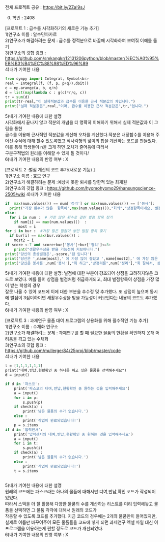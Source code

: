 전체 프로젝트 공유 : https://bit.ly/2ZaI9sJ  

0. 학번 : 2408  

[프로젝트 1 : 급수를 시각화하기의 새로운 기능 추가]  
1)연구소 이름 : 알수민파카르  
2)연구소가 해결하려는 문제 : 급수를 정적분으로 바꿀때 시각화하여 보여줘 이해를 돕기  
3)연구소의 깃헙 링크 : https://github.com/smkangkr/12131206python/blob/master/%EC%A0%95%EB%B3%B4%EC%88%98%ED%96%89  
4)내가 기여한 내용  
```python
from sympy import Integral, Symbol<br>
real = Integral(f, (f, p, p+q)).doit()  
c = np.arange(a, b, q/n)   
d = list(map(lambda c : g(c)*r/q, c))  
tr = sum(d)  
print(tr-real,"이 실제적분값과 급수를 이용한 근사 적분값의 차입니다.")  
print("실제 적분값은",real,"이며, 급수를 이용한 근사 적분값은",tr,"입니다.")  
```

5)내가 기여한 내용에 대한 설명  
시각화에서 끝나지 않고 적분의 개념을 더 명확히 이해하기 위해서 실제 적분값과 이 그림을 통한   
급수를 이용해 근사적인 적분값을 계산해 오차를 계산했다.적분은 내장함수를 이용해 주어신 수식에 대해 할수 있도록했고 직사각형의 넓이의 합을 계산하는 코드를 만들었다.   이를 통해 학생들이 n을 크게 하면 오차가 줄어듬에 따라서  
구분구적법의 원리를 이해할 수 있게 될 것이다/  
6)내가 기여한 내용의 반영 여부 : X  
  
[프로젝트 2 :벌점 계산의 코드 추가(새로운 기능) ]  
1)연구소 이름 : 효모 연구  
2)연구소가 해결하려는 문제 :예상치 못한 퇴사를 당한적 있는 최재원   
3)연구소의 깃헙 링크 : https://github.com/hyomohyomo29/hansungscience-2505/wiki
4)내가 기여한 내용  
```python
if  max(num.values()) == num['정리'] or max(num.values()) == ['봉사']:
  print("가장 횟수가 많은  항목이",max(num.values()),"회의","상점항목이네요, 벌점 항목보다 더 많습니다.")
else:
  for i in num :  # 가장 많은 횟수로 걸린 벌점 항목 찾기
    if num[i] == max(num.values())  :
      most = i
for i in bur :  #가장 많은 벌점이 쌓인 벌점 항목 찾기
  if bur[i] == max(bur.values()) :
    most2 = i
if score <-7 and score+bur['봉사']+bur['정리']<=3:
    print("생활우수상을 받을 가능성이 커보이니다.")
print('당신의 총상벌점은',-score,'점 입니다')
print('당신은 ',name[most],' 에 가장 많이 걸렸고 ',name[most2],' 에 가장 많은 벌점을 받았습니다')
print('당신은 봉사를',num['봉사'],"회 하고","방정리를",num['정리'],"회 잘해서, 상점을 총",-bur['봉사']-bur['정리'],"점 받았습니다.")
```
5)내가 기여한 내용에 대한 설명:
벌점에 대한 부분이 강조되어 상점을 고려하지않은 코드로 보였다. 예를 들어 상점을 벌점처럼 취급하게되고, 최대 벌점항목이 상점을  가장 많이 받는 학생의 경우  
잘못 나올 수 있어 코드에 이에 대한 부분을 추수정 및 추가했다. 또 상점이 높으며 동시에 벌점이 3점이하이면 새활우수상을 받을 가능성이 커보인다는 내용의   코드도 추가했다.  
6)내가 기여한 내용의 반영 여부 : X
  
[프로젝트 3 : 과제연구 물품 대여 프로그램의 상용화를 위해 필수적인 기능 추가]  
1)연구소 이름 : 수채화 연구소   
2)연구소가 해결하려는 문제 : 과제연구를 할 때 필요한 물품의 현황을 확인하지 못해 어려움을 겪고 있는 수채화  
3)연구소의 깃헙 링크 : https://github.com/mullerger84/25proj/blob/master/code   
4)내가 기여한 내용  
```p = [1,1,1,1]
t = [1,1,1,1,1,1]
print("대여,반납,현황확인 중 하나를 하고 싶은 물품을 선택해주세요")
d = input()

if d in '파스코':
    print('파스코의 대여,반납,현황확인 중 원하는 것을 입력해주세요')
    a = input()
    for i in p:
        s.push(p)
    if check(a) :
        print('남은 물품의 수가 없습니다.')
    else :
        print('작업이 완료되었습니다!')
    p = s.items
if d in '압력센서':
    print('압력센서의 대여,반납,현황확인 중 원하는 것을 입력해주세요')
    a = input()
    for i in t:
        s.push(i)
    if check(a) :
        print('남은 물품의 수가 없습니다.')
    else :
        print('작업이 완료되었습니다!')
    t = s.items
    
```  
5)내가 기여한 내용에 대한 설명  
원래의 코드에는 파스코라는 하나의 물품에 대해서만 댜여,반납,확인 코드가 작성되어 있었다.  
따라서 스택을 더 잘 활용해 다양한 물품의 수를 계산하는 리스트를 미리 입력해놓고 물품을 선택하면 그 물품 각각에 대해서 원래의 코드가  
작동할 수 있도록 코드를 추가했다. 지금 코드의 경우에는 2개의 물품만이 들어있지만, 실제로 이름만 바꾸어주어 모든 물품들을 코드에 넣게 되면
과제연구 엑셀 파일 대신 이 프로그램을 이용하는게 편할 정도로 코드가 개선되었다.  
6)내가 기여한 내용의 반영 여부 : X
